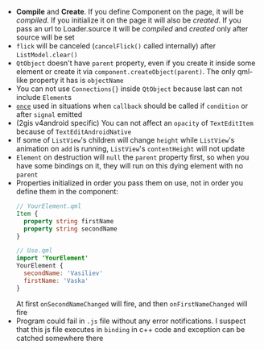 * **Compile** and **Create**. If you define Component on the page, it will be *compiled*. If you initialize it on the page it will also be *created*. If you pass an url to Loader.source it will be *compiled* and *created* only after source will be set
* `flick` will be canceled (`cancelFlick()` called internally) after `ListModel.clear()`
* `QtObject` doesn't have `parent` property, even if you create it inside some element or create it via `component.createObject(parent)`. The only qml-like property it has is `objectName`
* You can not use `Connections{}` inside `QtObject` because last can not include `Element`s
* [`once`](https://gist.github.com/drzhbe/cacc4115f388d3753132) used in situations when `callback` should be called if `condition` or after `signal` emitted
* (2gis v4android specific) You can not affect an `opacity` of `TextEditItem` because of `TextEditAndroidNative`
* If some of `ListView`'s children will change `height` while `ListView`'s animation on `add` is running, `ListView`'s `contentHeight` will not update
* `Element` on destruction will `null` the `parent` property first, so when you have some bindings on it, they will run on this dying element with no `parent`
* Properties initialized in order you pass them on use, not in order you define them in the component:
  ```qml
  // YourElement.qml
  Item {
    property string firstName
    property string secondName
  }

  // Use.qml
  import 'YourElement'
  YourElement {
    secondName: 'Vasiliev'
    firstName: 'Vaska'
  }
  ```
  At first `onSecondNameChanged` will fire, and then `onFirstNameChanged` will fire
* Program could fail in `.js` file without any error notifications. I suspect that this js file executes in `binding` in c++ code and exception can be catched somewhere there
